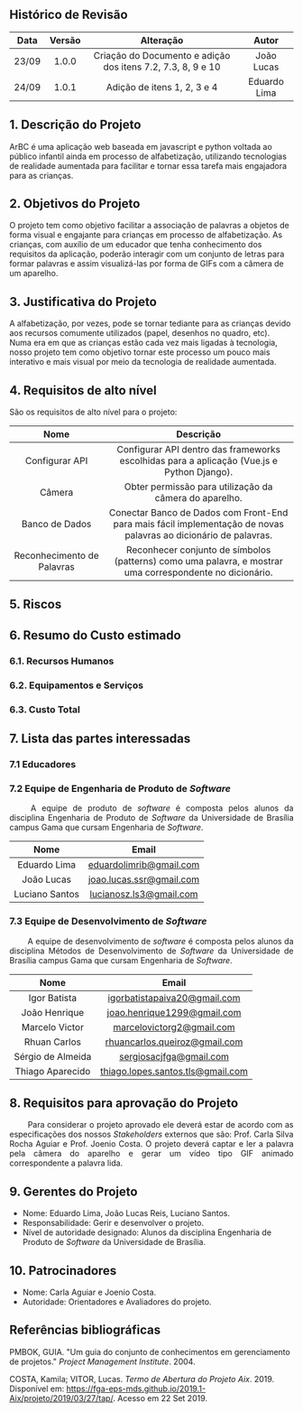## Histórico de Revisão

|    Data    | Versão |                             Alteração                             |                    Autor                    |
|:----------:|:------:|:-----------------------------------------------------------------:|:-------------------------------------------:|
|23/09| 1.0.0| Criação do Documento e adição dos itens 7.2, 7.3, 8, 9 e 10 |João Lucas|
|24/09| 1.0.1| Adição de itens 1, 2, 3 e 4 | Eduardo Lima |


## 1. Descrição do Projeto
ArBC é uma aplicação web baseada em javascript e python voltada ao público infantil ainda em processo de alfabetização, utilizando tecnologias de realidade aumentada para facilitar e tornar essa tarefa mais engajadora para as crianças. 

## 2. Objetivos do Projeto
O projeto tem como objetivo facilitar a associação de palavras a objetos de forma visual e engajante para crianças em processo de alfabetização. As crianças, com auxílio de um educador que tenha conhecimento dos requisitos da aplicação, poderão interagir com um conjunto de letras para formar palavras e assim visualizá-las por forma de GIFs com a câmera de um aparelho.

## 3. Justificativa do Projeto
A alfabetização, por vezes, pode se tornar tediante para as crianças devido aos recursos comumente utilizados (papel, desenhos no quadro, etc). Numa era em que as crianças estão cada vez mais ligadas à tecnologia, nosso projeto tem como objetivo tornar este processo um pouco mais interativo e mais visual por meio da tecnologia de realidade aumentada.

## 4. Requisitos de alto nível

São os requisitos de alto nível para o projeto:

|                 Nome                 |           Descrição          |
|:------------------------------------:|:-------------------------:|
| Configurar API | Configurar API dentro das frameworks escolhidas para a aplicação (Vue.js e Python Django).|
| Câmera | Obter permissão para utilização da câmera do aparelho.  |
| Banco de Dados | Conectar Banco de Dados com Front-End para mais fácil implementação de novas palavras ao dicionário de palavras. |
| Reconhecimento de Palavras | Reconhecer conjunto de símbolos (patterns) como uma palavra, e mostrar uma correspondente no dicionário. |
  
## 5. Riscos

## 6. Resumo do Custo estimado
### 6.1. Recursos Humanos


### 6.2. Equipamentos e Serviços


### 6.3. Custo Total


## 7. Lista das partes interessadas
### 7.1 Educadores

### 7.2 Equipe de Engenharia de Produto de <i>Software</i>

<p align="justify"> &emsp;&emsp; A equipe de produto de <i>software</i> é composta pelos alunos da disciplina Engenharia de Produto de <i>Software</i> da Universidade de Brasília campus Gama que cursam Engenharia de <i>Software</i>.</p>

|                 Nome                 |           Email           |
|:------------------------------------:|:-------------------------:|
| Eduardo Lima | eduardolimrib@gmail.com |
| João Lucas | joao.lucas.ssr@gmail.com  |
| Luciano Santos | lucianosz.ls3@gmail.com |

### 7.3 Equipe de Desenvolvimento de <i>Software</i>

<p align="justify"> &emsp;&emsp; A equipe de desenvolvimento de <i>software</i> é composta pelos alunos da disciplina Métodos de Desenvolvimento de <i>Software</i> da Universidade de Brasília campus Gama que cursam Engenharia de <i>Software</i>.</p>

|              Nome              |             Email             |
|:------------------------------:|:-----------------------------:|
| Igor Batista | igorbatistapaiva20@gmail.com |
| João Henrique | joao.henrique1299@gmail.com |
| Marcelo Victor | marcelovictorg2@gmail.com |
| Rhuan Carlos | rhuancarlos.queiroz@gmail.com |
| Sérgio de Almeida | sergiosacjfga@gmail.com |
| Thiago Aparecido | thiago.lopes.santos.tls@gmail.com |

## 8. Requisitos para aprovação do Projeto
<p align="justify"> &emsp;&emsp;  Para considerar o projeto aprovado ele deverá estar de acordo com as especificações dos nossos <i>Stakeholders</i> externos que são: Prof. Carla Silva Rocha Aguiar e Prof. Joenio Costa. O projeto deverá captar e ler a palavra pela câmera do aparelho e gerar um vídeo tipo GIF animado correspondente a palavra lida. </p>

## 9. Gerentes do Projeto

* Nome: Eduardo Lima, João Lucas Reis, Luciano Santos.
* Responsabilidade: Gerir e desenvolver o projeto.
* Nível de autoridade designado: Alunos da disciplina Engenharia de Produto de <i>Software</i> da Universidade de Brasília.

## 10. Patrocinadores

* Nome: Carla Aguiar e Joenio Costa.
* Autoridade: Orientadores e Avaliadores do projeto.

## Referências bibliográficas

PMBOK, GUIA. "Um guia do conjunto de conhecimentos em gerenciamento de projetos." <i>Project Management Institute</i>. 2004.

COSTA, Kamila; VITOR, Lucas. *Termo de Abertura do Projeto Aix*. 2019. Disponível em: <https://fga-eps-mds.github.io/2019.1-Aix/projeto/2019/03/27/tap/>. Acesso em 22 Set 2019.
